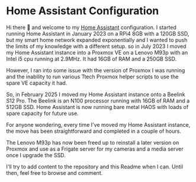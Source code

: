 # Home Assistant Configuration

Hi there 👋 and welcome to my [Home Assistant](https://www.home-assistant.io/) configuration.  I started running Home Assistant in January 2023 on a RPi4 8GB with a 120GB SSD, but my smart home network expanded exponentially and I wanted to push the limits of my knowledge with a different setup. so in July 2023 I moved my Home Assistant instance into a Proxmox VE on a Lenovo M93p with an Intel i5 cpu running at 2.9MHz. It had 16GB of RAM and a 250GB SSD. 

However, I ran into some issue with the version of Proxmox I was running and the inability to run various Ttech Proxmox helper scripts to use the spare VE capacity it had. 

So, in February 2025 I moved my Home Assistant instance onto a Beelink S12 Pro.  The Beelink is an N100  processor running with 16GB of RAM and a 512GB SSD.  Home Assistant is now running bare metal HAOS with loads of spare capacity for future use.

For anyone wondering, every time I've moved my Home Assistant instance, the move has been straightforward and completed in a couple of hours.

The Lenovo M93p has now been freed up to reinstall a later version on Proxmox and use as a Frigate server for my cameras and a media server once I upgrade the SSD.

I'll try to add content to the repository and this Readme when I can. Until then, feel free to browse and comment.

<!--
**Daverover66/Daverover66** is a ✨ _special_ ✨ repository because its `README.md` (this file) appears on your GitHub profile.

Here are some ideas to get you started:

- 🔭 I’m currently working on ...
- 🌱 I’m currently learning ...
- 👯 I’m looking to collaborate on ...
- 🤔 I’m looking for help with ...
- 💬 Ask me about ...
- 📫 How to reach me: ...
- 😄 Pronouns: ...
- ⚡ Fun fact: ...
-->
